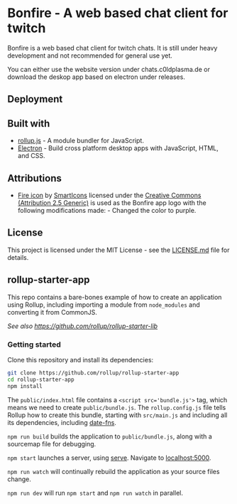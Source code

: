 # Bonfire - A web based chat client for twitch

Bonfire is a web based chat client for twitch chats. It is still under heavy development and not recommended for general use yet.

You can either use the website version under chats.c0ldplasma.de or download the deskop app based on electron under releases.


## 

## Deployment

## Built with

* [rollup.js](https://rollupjs.org/guide/en) - A module bundler for JavaScript.
* [Electron](https://electronjs.org/) - Build cross platform desktop apps with JavaScript, HTML, and CSS.

## Attributions

* [Fire icon](https://www.iconfinder.com/icons/116853/fire_icon) by [SmartIcons](https://www.iconfinder.com/iconeden) licensed under the [Creative Commons (Attribution 2.5 Generic)](https://creativecommons.org/licenses/by/2.5/legalcode) is used as the Bonfire app logo with the following modifications made: - Changed the color to purple. 


## License

This project is licensed under the MIT License - see the [LICENSE.md](LICENSE.md) file for details.

## rollup-starter-app

This repo contains a bare-bones example of how to create an application using Rollup, including importing a module from `node_modules` and converting it from CommonJS.

*See also https://github.com/rollup/rollup-starter-lib*


### Getting started

Clone this repository and install its dependencies:

```bash
git clone https://github.com/rollup/rollup-starter-app
cd rollup-starter-app
npm install
```

The `public/index.html` file contains a `<script src='bundle.js'>` tag, which means we need to create `public/bundle.js`. The `rollup.config.js` file tells Rollup how to create this bundle, starting with `src/main.js` and including all its dependencies, including [date-fns](https://date-fns.org).

`npm run build` builds the application to `public/bundle.js`, along with a sourcemap file for debugging.

`npm start` launches a server, using [serve](https://github.com/zeit/serve). Navigate to [localhost:5000](http://localhost:5000).

`npm run watch` will continually rebuild the application as your source files change.

`npm run dev` will run `npm start` and `npm run watch` in parallel.

